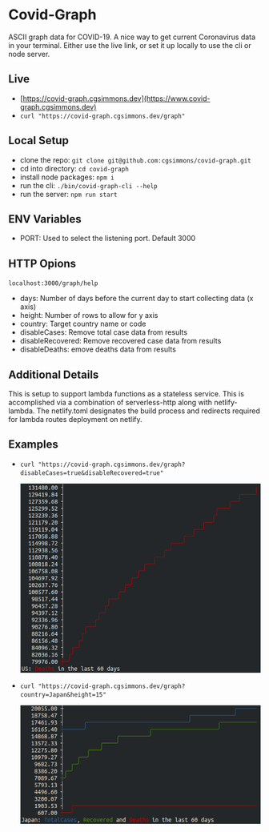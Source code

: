 # Covid-Graph

ASCII graph data for COVID-19. A nice way to get current Coronavirus data in your terminal. Either use the live link, or set it up locally to use the cli or node server.

## Live

-   [https://covid-graph.cgsimmons.dev](https://www.covid-graph.cgsimmons.dev)
-   `curl "https://covid-graph.cgsimmons.dev/graph"`

## Local Setup

-   clone the repo: `git clone git@github.com:cgsimmons/covid-graph.git`
-   cd into directory: `cd covid-graph`
-   install node packages: `npm i`
-   run the cli: `./bin/covid-graph-cli --help`
-   run the server: `npm run start`

## ENV Variables

-   PORT: Used to select the listening port. Default 3000

## HTTP Opions

`localhost:3000/graph/help`

-   days: Number of days before the current day to start collecting data (x axis)
-   height: Number of rows to allow for y axis
-   country: Target country name or code
-   disableCases: Remove total case data from results
-   disableRecovered: Remove recovered case data from results
-   disableDeaths: emove deaths data from results

## Additional Details

This is setup to support lambda functions as a stateless service. This is accomplished via a combination of serverless-http along with netlify-lambda. The netlify.toml designates the build process and redirects required for lambda routes deployment on netlify.

## Examples

-   `curl "https://covid-graph.cgsimmons.dev/graph?disableCases=true&disableRecovered=true"`

    ![US: Deaths in the last 60 days](assets/us-deaths.png)

-   `curl "https://covid-graph.cgsimmons.dev/graph?country=Japan&height=15"`

    ![US: Deaths in the last 60 days](assets/japan-all.png)
